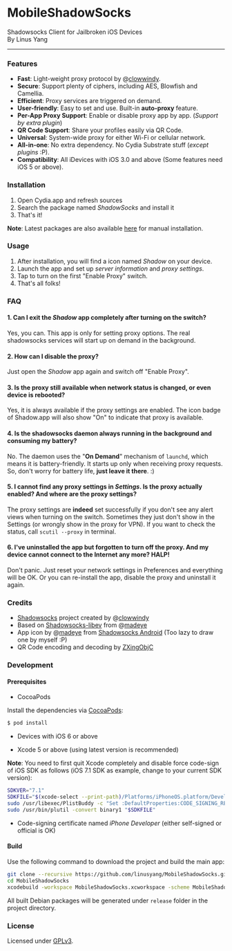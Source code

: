 MobileShadowSocks
=========
Shadowsocks Client for Jailbroken iOS Devices     
By Linus Yang     

------

### Features
* __Fast__: Light-weight proxy protocol by @[clowwindy](https://github.com/clowwindy).
* __Secure__: Support plenty of ciphers, including AES, Blowfish and Camellia.
* __Efficient__: Proxy services are triggered on demand.
* __User-friendly__: Easy to set and use. Built-in __auto-proxy__ feature.
* __Per-App Proxy Support__: Enable or disable proxy app by app. (_Support by extra plugin_)
* __QR Code Support__: Share your profiles easily via QR Code.
* __Universal__: System-wide proxy for either Wi-Fi or cellular network.
* __All-in-one__: No extra dependency. No Cydia Substrate stuff (_except plugins_ :P).
* __Compatibility__: All iDevices with iOS 3.0 and above (Some features need iOS 5 or above).

### Installation
1. Open Cydia.app and refresh sources
2. Search the package named *ShadowSocks* and install it
3. That's it!

__Note__: Latest packages are also available [here](http://apt.thebigboss.org/onepackage.php?bundleid=com.linusyang.shadowsocks) for manual installation.

### Usage
1. After installation, you will find a icon named *Shadow* on your device.
2. Launch the app and set up *server information* and *proxy settings*.
3. Tap to turn on the first "Enable Proxy" switch.
4. That's all folks!

### FAQ
#### 1. Can I exit the *Shadow* app completely after turning on the switch?
Yes, you can. This app is only for setting proxy options. The real shadowsocks services will start up on demand in the background.

#### 2. How can I disable the proxy?
Just open the *Shadow* app again and switch off "Enable Proxy".

#### 3. Is the proxy still available when network status is changed, or even device is rebooted?
Yes, it is always available if the proxy settings are enabled. The icon badge of Shadow.app will also show "On" to indicate that proxy is available.

#### 4. Is the shadowsocks daemon always running in the background and consuming my battery?
No. The daemon uses the "__On Demand__" mechanism of `launchd`, which means it is battery-friendly. It starts up only when receiving proxy requests. So, don't worry for battery life, __just leave it there__. :)

#### 5. I cannot find any proxy settings in *Settings*. Is the proxy actually enabled? And where are the proxy settings?
The proxy settings are **indeed** set successfully if you don't see any alert views when turning on the switch. Sometimes they just don't show in the Settings (or wrongly show in the proxy for VPN). If you want to check the status, call `scutil --proxy` in terminal.

#### 6. I've uninstalled the app but forgotten to turn off the proxy. And my device cannot connect to the Internet any more? HALP!
Don't panic. Just reset your network settings in Preferences and everything will be OK. Or you can re-install the app, disable the proxy and uninstall it again.

### Credits
* [Shadowsocks](https://github.com/clowwindy/shadowsocks) project created by @[clowwindy](https://github.com/clowwindy)
* Based on [Shadowsocks-libev](https://github.com/linusyang/shadowsocks-libev) from @[madeye](https://github.com/madeye)
* App icon by @[madeye](https://github.com/madeye) from [Shadowsocks Android](https://github.com/shadowsocks/shadowsocks-android) (Too lazy to draw one by myself :P)
* QR Code encoding and decoding by [ZXingObjC](https://github.com/TheLevelUp/ZXingObjC)

### Development

#### Prerequisites

* CocoaPods

Install the dependencies via [CocoaPods](http://cocoapods.org/):

```bash
$ pod install
```

* Devices with iOS 6 or above

* Xcode 5 or above (using latest version is recommended)

__Note__: You need to first quit Xcode completely and disable force code-sign of iOS SDK as follows (iOS 7.1 SDK as example, change to your current SDK version):

```bash
SDKVER="7.1"
SDKFILE="$(xcode-select --print-path)/Platforms/iPhoneOS.platform/Developer/SDKs/iPhoneOS${SDKVER}.sdk/SDKSettings.plist"
sudo /usr/libexec/PlistBuddy -c "Set :DefaultProperties:CODE_SIGNING_REQUIRED NO" "$SDKFILE"
sudo /usr/bin/plutil -convert binary1 "$SDKFILE"
```

* Code-signing certificate named *iPhone Developer* (either self-signed or official is OK)

#### Build
Use the following command to download the project and build the main app:

```bash
git clone --recursive https://github.com/linusyang/MobileShadowSocks.git
cd MobileShadowSocks
xcodebuild -workspace MobileShadowSocks.xcworkspace -scheme MobileShadowSocks -configuration Release
```

All built Debian packages will be generated under `release` folder in the project directory.

### License
Licensed under [GPLv3](http://www.gnu.org/licenses/gpl.html).
